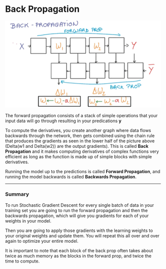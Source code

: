 # Back Propagation

![alt tag](propagation.png)

The forward propagation consists of a stack of simple operations that your input data will go through resulting in your predications **y**

To compute the derivatives, you create another graph where data flows backwards through the network, then gets combined using the chain rule that produces the gradients as seen in the lower half of the picture above (Delta(w1 and Delta(w2)) are the output gradients). This is called **Back Propagation** and it makes computing derivatives of complex functions very efficient as long as the function is made up of simple blocks with simple derivatives.

Running the model up to the predictions is called **Forward Propagation**, and running the model backwards is called **Backwards Propagation**.

***

### Summary

To run Stochastic Gradient Descent for every single batch of data in your training set you are going to run the forward propagation and then the backwards propagation, which will give you gradients for each of your weights in your model.

Then you are going to apply those gradients with the learning weights to your original weights and update them. You will repeat this all over and over again to optimize your entire model.

It is important to note that each block of the back prop often takes about twice as much memory as the blocks in the forward prop, and twice the time to compute.
